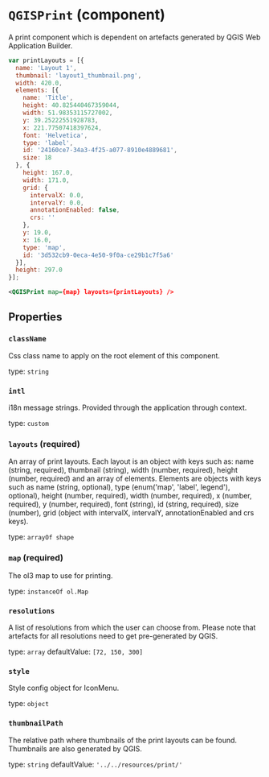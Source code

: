 `QGISPrint` (component)
=======================

A print component which is dependent on artefacts generated by QGIS Web Application Builder.

```javascript
var printLayouts = [{
  name: 'Layout 1',
  thumbnail: 'layout1_thumbnail.png',
  width: 420.0,
  elements: [{
    name: 'Title',
    height: 40.825440467359044,
    width: 51.98353115727002,
    y: 39.25222551928783,
    x: 221.77507418397624,
    font: 'Helvetica',
    type: 'label',
    id: '24160ce7-34a3-4f25-a077-8910e4889681',
    size: 18
  }, {
    height: 167.0,
    width: 171.0,
    grid: {
      intervalX: 0.0,
      intervalY: 0.0,
      annotationEnabled: false,
      crs: ''
    },
    y: 19.0,
    x: 16.0,
    type: 'map',
    id: '3d532cb9-0eca-4e50-9f0a-ce29b1c7f5a6'
  }],
  height: 297.0
}];
```

```xml
<QGISPrint map={map} layouts={printLayouts} />
```

Properties
----------

### `className`

Css class name to apply on the root element of this component.

type: `string`


### `intl`

i18n message strings. Provided through the application through context.

type: `custom`


### `layouts` (required)

An array of print layouts. Each layout is an object with keys such as: name (string, required),
thumbnail (string), width (number, required), height (number, required) and an array of elements.
Elements are objects with keys such as name (string, optional), type (enum('map', 'label', legend'), optional),
height (number, required), width (number, required), x (number, required), y (number, required), font (string),
id (string, required), size (number), grid (object with intervalX, intervalY, annotationEnabled and crs keys).

type: `arrayOf shape`


### `map` (required)

The ol3 map to use for printing.

type: `instanceOf ol.Map`


### `resolutions`

A list of resolutions from which the user can choose from. Please note that artefacts for all resolutions need to get pre-generated by QGIS.

type: `array`
defaultValue: `[72, 150, 300]`


### `style`

Style config object for IconMenu.

type: `object`


### `thumbnailPath`

The relative path where thumbnails of the print layouts can be found. Thumbnails are also generated by QGIS.

type: `string`
defaultValue: `'../../resources/print/'`

